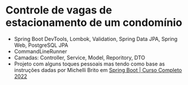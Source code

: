# Controle de vagas de estacionamento de um condomínio
- Spring Boot DevTools, Lombok, Validation, Spring Data JPA, Spring Web, PostgreSQL JPA
- CommandLineRunner
- Camadas: Controller, Service, Model, Reporitory, DTO
- Projeto com alguns toques pessoais mas tendo como base as instruções dadas por Michelli Brito em [Spring Boot | Curso Completo 2022](https://www.youtube.com/watch?v=LXRU-Z36GEU)
